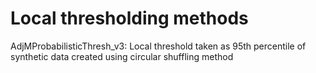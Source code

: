 # Local thresholding methods 

AdjMProbabilisticThresh_v3: Local threshold taken as 95th percentile of synthetic data created using circular shuffling method
